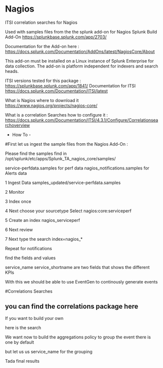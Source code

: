 # Nagios
ITSI correlation searches for Nagios


Used with samples files from the the splunk add-on for Nagios Splunk Build Add-On
https://splunkbase.splunk.com/app/2703/

Documentation for the Add-on here :
https://docs.splunk.com/Documentation/AddOns/latest/NagiosCore/About

This add-on must be installed on a Linux instance of Splunk Enterprise for data collection. The add-on is platform independent for indexers and search heads.

ITSI versions tested for this package :
https://splunkbase.splunk.com/app/1841/
Documentation for ITSI
https://docs.splunk.com/Documentation/ITSI/latest

What is Nagios where to download it 
https://www.nagios.org/projects/nagios-core/

What is a correlation Searches how to configure it :
https://docs.splunk.com/Documentation/ITSI/4.3.1/Configure/Correlationsearchoverview


- How To - 

#First let us ingest the sample files from the Nagios Add-On :

Please find the samples find in /opt/splunk/etc/apps/Splunk_TA_nagios_core/samples/

service-perfdata.samples for perf data
nagios_notifications.samples for Alerts data

1 Ingest Data samples_updated/service-perfdata.samples

2 Monitor 

3 Index once 

4 Next choose your sourcetype 
Select nagios:core:serviceperf

5 Create an index nagios_serviceperf

6 Next review 

7 Next type the search index=nagios_*

Repeat for notifications

find the fields and values 

service_name
service_shortname are two fields that shows the different KPIs

With this we should be able to use EventGen to continously generate events

#Correlations Searches

you can find the correlations package here 
----

If you want to build your own 

here is the search 

We want now to build the aggregations policy to group the event there is one by default 

but let us us service_name for the grouping 

Tada final results 










